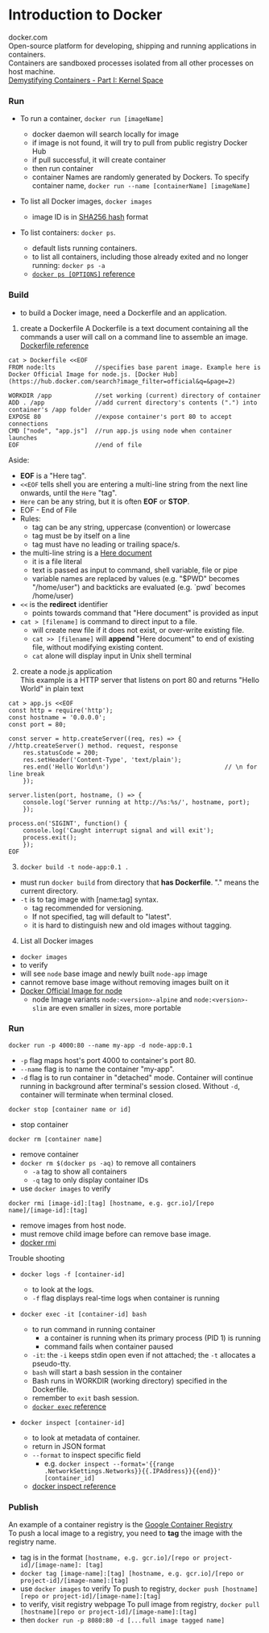 # Introduction to Docker
docker.com  
Open-source platform for developing, shipping and running applications in containers.  
Containers are sandboxed processes isolated from all other processes on host machine.  
[Demystifying Containers - Part I: Kernel Space](https://medium.com/@saschagrunert/demystifying-containers-part-i-kernel-space-2c53d6979504)  

### Run  
- To run a container, `docker run [imageName]`
    - docker daemon will search locally for image
    - if image is not found, it will try to pull from public registry Docker Hub
    - if pull successful, it will create container
    - then run container
    - container Names are randomly generated by Dockers. To specify container name, `docker run --name [containerName] [imageName]`

- To list all Docker images, `docker images`
    - image ID is in [SHA256 hash](https://www.movable-type.co.uk/scripts/sha256.html) format

- To list containers: `docker ps`. 
  - default lists running containers.
  - to list all containers, including those already exited and no longer running: `docker ps -a`
  - [`docker ps [OPTIONS]` reference](https://docs.docker.com/engine/reference/commandline/ps/)

    
### Build
- to build a Docker image, need a Dockerfile and an application.  

1. create a Dockerfile
A Dockerfile is a text document containing all the commands a user will call on a command line to assemble an image.  
[Dockerfile reference](https://docs.docker.com/engine/reference/builder/)  

```
cat > Dockerfile <<EOF
FROM node:lts           //specifies base parent image. Example here is Docker Official Image for node.js. [Docker Hub](https://hub.docker.com/search?image_filter=official&q=&page=2)

WORKDIR /app            //set working (current) directory of container
ADD . /app              //add current directory's contents (".") into container's /app folder
EXPOSE 80               //expose container's port 80 to accept connections
CMD ["node", "app.js"]  //run app.js using node when container launches
EOF                     //end of file
```

Aside:
  - **EOF** is a "Here tag".
  - `<<EOF` tells shell you are entering a multi-line string from the next line onwards, until the `Here` "tag".
  - `Here` can be any string, but it is often **EOF** or **STOP**.
  - EOF - End of File
  - Rules:
    - tag can be any string, uppercase (convention) or lowercase
    - tag must be by itself on a line
    - tag must have no leading or trailing space/s.
  - the multi-line string is a [Here document](https://en.wikipedia.org/wiki/Here_document#Unix_shells)
    - it is a file literal
    - text is passed as input to command, shell variable, file or pipe
    - variable names are replaced by values (e.g. "$PWD" becomes "/home/user") and backticks are evaluated (e.g. \`pwd` becomes /home/user)
  - `<<` is the **redirect** identifier
    - points towards command that "Here document" is provided as input
  - `cat > [filename]` is command to direct input to a file. 
    - will create new file if it does not exist, or over-write existing file.
    - `cat >> [filename]` will **append** "Here document" to end of existing file, without modifying existing content.
    - `cat` alone will display input in Unix shell terminal

2. create a node.js application  
This example is a HTTP server that listens on port 80 and returns "Hello World" in plain text 
```
cat > app.js <<EOF
const http = require('http');
const hostname = '0.0.0.0';
const port = 80;

const server = http.createServer((req, res) => {            //http.createServer() method. request, response
    res.statusCode = 200;
    res.setHeader('Content-Type', 'text/plain');
    res.end('Hello World\n')                                // \n for line break
    });

server.listen(port, hostname, () => {
    console.log('Server running at http://%s:%s/', hostname, port);
    });

process.on('SIGINT', function() {
    console.log('Caught interrupt signal and will exit');
    process.exit();
    });
EOF
```
3. `docker build -t node-app:0.1 .`
  - must run `docker build` from directory that **has Dockerfile**. "." means the current directory.   
  - `-t` is to tag image with [name:tag] syntax. 
    - tag recommended for versioning. 
    - If not specified, tag will default to "latest". 
    - it is hard to distinguish new and old images without tagging.

4. List all Docker images 
  - `docker images`
  - to verify 
  - will see `node` base image and newly built `node-app` image
  - cannot remove base image without removing images built on it
  - [Docker Official Image for node](https://hub.docker.com/_/node)
    - node Image variants `node:<version>-alpine` and `node:<version>-slim` are even smaller in sizes, more portable

### Run
`docker run -p 4000:80 --name my-app -d node-app:0.1` 
  - `-p` flag maps host's port 4000 to container's port 80. 
  - `--name` flag is to name the container "my-app".
  - `-d` flag is to run container in "detached" mode. Container will continue running in background after terminal's session closed. Without `-d`, container will terminate when terminal closed.

`docker stop [container name or id]`  
  - stop container

`docker rm [container name]` 
  - remove container 
  - `docker rm $(docker ps -aq)` to remove all containers
    - `-a` tag to show all containers
    - `-q` tag to only display container IDs
  - use `docker images` to verify

`docker rmi [image-id]:[tag] [hostname, e.g. gcr.io]/[repo name]/[image-id]:[tag]`
  - remove images from host node. 
  - must remove child image before can remove base image.
  - [docker rmi](https://docs.docker.com/engine/reference/commandline/rmi/)

Trouble shooting
  - `docker logs -f [container-id]`  
    - to look at the logs. 
    - `-f` flag displays real-time logs when container is running

  - `docker exec -it [container-id] bash`
    - to run command in running container
      - a container is running when its primary process (PID 1) is running
      - command fails when container paused
    - `-it`: the `-i` keeps stdin open even if not attached; the `-t` allocates a pseudo-tty.
    - `bash` will start a bash session in the container
    - Bash runs in WORKDIR (working directory) specified in the Dockerfile.
    - remember to `exit` bash session.
    - [`docker exec` reference](https://docs.docker.com/engine/reference/commandline/exec/)

  - `docker inspect [container-id]`
    - to look at metadata of container. 
    - return in JSON format
    - `--format` to inspect specific field
      - e.g. `docker inspect --format='{{range .NetworkSettings.Networks}}{{.IPAddress}}{{end}}' [container_id]`
    - [docker inspect reference](https://docs.docker.com/engine/reference/commandline/inspect/)

### Publish
An example of a container registry is the [Google Container Registry](https://cloud.google.com/container-registry/)  
To push a local image to a registry, you need to **tag** the image with the registry name.  
  - tag is in the format `[hostname, e.g. gcr.io]/[repo or project-id]/[image-name]: [tag]`
  - `docker tag [image-name]:[tag] [hostname, e.g. gcr.io]/[repo or project-id]/[image-name]:[tag]`
  - use `docker images` to verify
To push to registry, `docker push [hostname][repo or project-id]/[image-name]:[tag]`  
  - to verify, visit registry webpage
To pull image from registry, `docker pull [hostname][repo or project-id]/[image-name]:[tag]`
  - then `docker run -p 8080:80 -d [...full image tagged name]`
